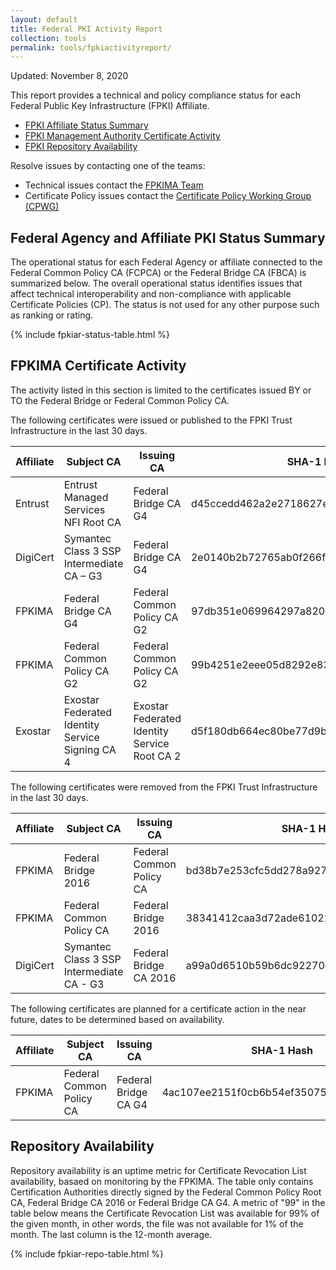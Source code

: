```yaml
---
layout: default 
title: Federal PKI Activity Report
collection: tools
permalink: tools/fpkiactivityreport/
---
```


Updated: November 8, 2020

This report provides a technical and policy compliance status for each Federal Public Key Infrastructure (FPKI) Affiliate.

- [FPKI Affiliate Status Summary](#fpki-affiliate-status-summary)
- [FPKI Management Authority Certificate Activity](#fpkima-certificate-activity)
- [FPKI Repository Availability](#repository-availability)

Resolve issues by contacting one of the teams:  

- Technical issues contact the [FPKIMA Team](mailto:fpki-help@gsa.gov) 
- Certificate Policy issues contact the [Certificate Policy Working Group (CPWG)](mailto:fpkipa_cpwg@listserv.gsa.gov)  

## Federal Agency and Affiliate PKI Status Summary
The operational status for each Federal Agency or affiliate connected to the Federal Common Policy CA (FCPCA) or the Federal Bridge CA (FBCA) is summarized below. The overall operational status identifies issues that affect technical interoperability and non-compliance with applicable Certificate Policies (CP). The status is not used for any other purpose such as ranking or rating.

{% include fpkiar-status-table.html %}

## FPKIMA Certificate Activity
The activity listed in this section is limited to the certificates issued BY or TO the Federal Bridge or Federal Common Policy CA.

The following certificates were issued or published to the FPKI Trust Infrastructure in the last 30 days.

| Affiliate | Subject CA | Issuing CA | SHA-1 Hash | Issued Date |
| --------- | ---------- | ---------- | ------ | ------ |
| Entrust | Entrust Managed Services NFI Root CA | Federal Bridge CA G4 | d45ccedd462a2e2718627eeb6e013fc0a0dc6940 | 10/29/20 |
| DigiCert | Symantec Class 3 SSP Intermediate CA – G3 | Federal Bridge CA G4 | 2e0140b2b72765ab0f266f57562c3cfd33fd5eb2 | 10/23/20 |
| FPKIMA | Federal Bridge CA G4 | Federal Common Policy CA G2 | 97db351e069964297a82040eb760c9cc1d74ba33 | 10/15/20 |
| FPKIMA | Federal Common Policy CA G2 | Federal Common Policy CA G2 | 99b4251e2eee05d8292e8397a90165293d116028 | 10/14/20 - Establish |
| Exostar | Exostar Federated Identity Service Signing CA 4 | Exostar Federated Identity Service Root CA 2 | d5f180db664ec80be77d9bfd5484a50cece5a58d | 10/13/20 |


The following certificates were removed from the FPKI Trust Infrastructure in the last 30 days.

| Affiliate | Subject CA | Issuing CA | SHA-1 Hash | Expiration Date |
| --------- | ---------- | ---------- | ------ | ------ |
| FPKIMA | Federal Bridge 2016 | Federal Common Policy CA | bd38b7e253cfc5dd278a927f88833fb44c6af03a | 10/13/20 - Revoked |
| FPKIMA | Federal Common Policy CA | Federal Bridge 2016 | 38341412caa3d72ade61022240411444d21b1de9 | 10/13/20 - Revoked |
| DigiCert | Symantec Class 3 SSP Intermediate CA - G3 | Federal Bridge CA 2016 | a99a0d6510b59b6dc92270eae1f24fbc21d2dcce | 10/25/20 - Remove |

The following certificates are planned for a certificate action in the near future, dates to be determined based on availability.

| Affiliate | Subject CA | Issuing CA | SHA-1 Hash | Expiration Date | Action |
| --------- | ---------- | ---------- | ---------- | ---------- | -------- |
| FPKIMA | Federal Common Policy CA | Federal Bridge CA G4 | 4ac107ee2151f0cb6b54ef350759f7bb51a3fca2 | 12/12/20 | Reissue |




## Repository Availability 
Repository availability is an uptime metric for Certificate Revocation List availability, basaed on monitoring by the FPKIMA. The table only contains Certification Authorities directly signed by the Federal Common Policy Root CA, Federal Bridge CA 2016 or Federal Bridge CA G4. A metric of "99" in the table below means the Certificate Revocation List was available for 99% of the given month, in other words, the file was not available for 1% of the month. The last column is the 12-month average.

{% include fpkiar-repo-table.html %}
